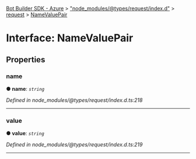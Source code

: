 [Bot Builder SDK - Azure](../README.md) > ["node_modules/@types/request/index.d"](../modules/_node_modules__types_request_index_d_.md) > [request](../modules/_node_modules__types_request_index_d_.request.md) > [NameValuePair](../interfaces/_node_modules__types_request_index_d_.request.namevaluepair.md)



# Interface: NameValuePair


## Properties
<a id="name"></a>

###  name

**●  name**:  *`string`* 

*Defined in node_modules/@types/request/index.d.ts:218*





___

<a id="value"></a>

###  value

**●  value**:  *`string`* 

*Defined in node_modules/@types/request/index.d.ts:219*





___


